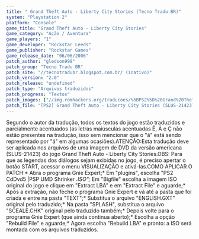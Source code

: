 ```yaml
---
title: " Grand Theft Auto - Liberty City Stories (Tecno Tradu BR)"
system: "Playstation 2"
platform: "Console"
game_title: "Grand Theft Auto - Liberty City Stories"
game_category: "Ação / Aventura"
game_players: "1"
game_developer: "Rockstar Leeds"
game_publisher: "Rockstar Games"
game_release_date: "06/06/2006"
patch_author: "gledson999"
patch_group: "Tecno Tradu BR"
patch_site: "//tecnotradubr.blogspot.com.br/ (inativo)"
patch_version: "2.0"
patch_release: "undefined"
patch_type: "Arquivos traduzidos"
patch_progress: "Textos"
patch_images: ["//img.romhackers.org/traducoes/%5BPS2%5D%20Grand%20Theft%20Auto%20-%20Liberty%20City%20Stories%20-%20gledson999%20-%201.jpg","//img.romhackers.org/traducoes/%5BPS2%5D%20Grand%20Theft%20Auto%20-%20Liberty%20City%20Stories%20-%20gledson999%20-%202.jpg","//img.romhackers.org/traducoes/%5BPS2%5D%20Grand%20Theft%20Auto%20-%20Liberty%20City%20Stories%20-%20gledson999%20-%203.jpg"]
patch_file: "[PS2] Grand Theft Auto - Liberty City Stories (SLUS-21423) [T-BR] [T-gledson999 G-Tecno Tradu BR] [V-2.0 A-2012].rar"
---
```

Segundo o autor da tradução, todos os textos do jogo estão traduzidos e parcialmente acentuados (as letras maiúsculas acentuadas Ê, Â e Ç não estão presentes na tradução, isso sem mencionar que o "ã" está sendo representado por "ä" em algumas ocasiões).ATENÇÃO:Esta tradução deve ser aplicada nos arquivos de uma imagem de DVD da versão americana (SLUS-21423) do jogo Grand Theft Auto - Liberty City Stories.OBS: Para que as legendas dos diálogos sejam exibidas no jogo, é preciso apertar o botão START, acessar o menu VISUALIZAÇÃO e ativá-las.COMO APLICAR O PATCH:* Abra o programa Gnie Expert;* Em "plugins", escolha "PS2 CdDvd5 |PSP UMD Shrinker *.ISO";* Em "Bigfile" escolha a imagem ISO original do jogo e clique em "Extract LBA" e em "Extract File" e aguarde;* Após a extração, não feche o programa Gnie Expert e vá até a pasta que foi criada e entre na pasta "TEXT";* Substitua o arquivo "ENGLISH.GXT" original pelo traduzido;* Na pasta "SPLASH", substitua o arquivo "SCEALE.CHK" original pelo traduzido também;* Depois volte para o programa Gnie Expert (que ainda continua aberto);* Escolha a opção "Rebuild File" e aguarde;* Agora escolha "Rebuild LBA" e pronto: a ISO será montada com os arquivos traduzidos.